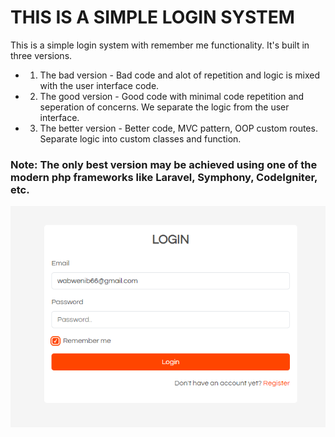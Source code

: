 # THIS IS A SIMPLE LOGIN SYSTEM

This is a simple login system with remember me functionality. It's built in three versions.

- 1.  The bad version - Bad code and alot of repetition and logic is mixed with the user interface code.
- 2.  The good version - Good code with minimal code repetition and seperation of concerns. We separate the logic from the user interface.
- 3.  The better version - Better code, MVC pattern, OOP custom routes. Separate logic into custom classes and function.

### Note: The only best version may be achieved using one of the modern php frameworks like Laravel, Symphony, CodeIgniter, etc.

![screenshot](screenshot.png)
